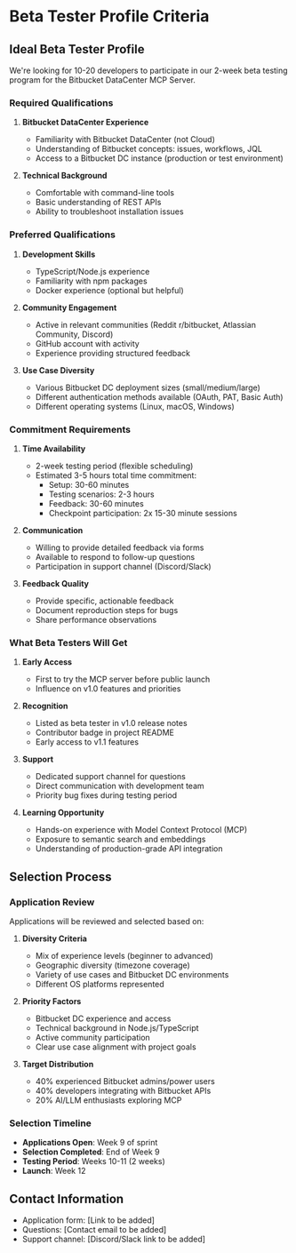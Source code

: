 # Beta Tester Profile Criteria

## Ideal Beta Tester Profile

We're looking for 10-20 developers to participate in our 2-week beta testing program for the Bitbucket DataCenter MCP Server.

### Required Qualifications

1. **Bitbucket DataCenter Experience**
   - Familiarity with Bitbucket DataCenter (not Cloud)
   - Understanding of Bitbucket concepts: issues, workflows, JQL
   - Access to a Bitbucket DC instance (production or test environment)

2. **Technical Background**
   - Comfortable with command-line tools
   - Basic understanding of REST APIs
   - Ability to troubleshoot installation issues

### Preferred Qualifications

1. **Development Skills**
   - TypeScript/Node.js experience
   - Familiarity with npm packages
   - Docker experience (optional but helpful)

2. **Community Engagement**
   - Active in relevant communities (Reddit r/bitbucket, Atlassian Community, Discord)
   - GitHub account with activity
   - Experience providing structured feedback

3. **Use Case Diversity**
   - Various Bitbucket DC deployment sizes (small/medium/large)
   - Different authentication methods available (OAuth, PAT, Basic Auth)
   - Different operating systems (Linux, macOS, Windows)

### Commitment Requirements

1. **Time Availability**
   - 2-week testing period (flexible scheduling)
   - Estimated 3-5 hours total time commitment:
     - Setup: 30-60 minutes
     - Testing scenarios: 2-3 hours
     - Feedback: 30-60 minutes
     - Checkpoint participation: 2x 15-30 minute sessions

2. **Communication**
   - Willing to provide detailed feedback via forms
   - Available to respond to follow-up questions
   - Participation in support channel (Discord/Slack)

3. **Feedback Quality**
   - Provide specific, actionable feedback
   - Document reproduction steps for bugs
   - Share performance observations

### What Beta Testers Will Get

1. **Early Access**
   - First to try the MCP server before public launch
   - Influence on v1.0 features and priorities

2. **Recognition**
   - Listed as beta tester in v1.0 release notes
   - Contributor badge in project README
   - Early access to v1.1 features

3. **Support**
   - Dedicated support channel for questions
   - Direct communication with development team
   - Priority bug fixes during testing period

4. **Learning Opportunity**
   - Hands-on experience with Model Context Protocol (MCP)
   - Exposure to semantic search and embeddings
   - Understanding of production-grade API integration

## Selection Process

### Application Review

Applications will be reviewed and selected based on:

1. **Diversity Criteria**
   - Mix of experience levels (beginner to advanced)
   - Geographic diversity (timezone coverage)
   - Variety of use cases and Bitbucket DC environments
   - Different OS platforms represented

2. **Priority Factors**
   - Bitbucket DC experience and access
   - Technical background in Node.js/TypeScript
   - Active community participation
   - Clear use case alignment with project goals

3. **Target Distribution**
   - 40% experienced Bitbucket admins/power users
   - 40% developers integrating with Bitbucket APIs
   - 20% AI/LLM enthusiasts exploring MCP

### Selection Timeline

- **Applications Open**: Week 9 of sprint
- **Selection Completed**: End of Week 9
- **Testing Period**: Weeks 10-11 (2 weeks)
- **Launch**: Week 12

## Contact Information

- Application form: [Link to be added]
- Questions: [Contact email to be added]
- Support channel: [Discord/Slack link to be added]
